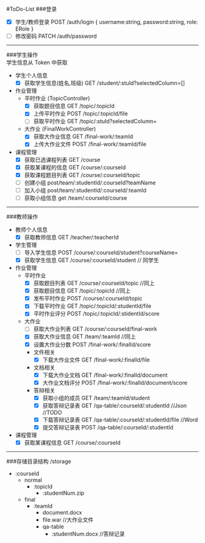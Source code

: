 #ToDo-List
###登录
- [x] 学生/教师登录           POST  /auth/login { username:string, password:string, role: ERole }
- [ ] 修改密码               PATCH /auth/password
----
###学生操作   
学生信息从 Token 中获取
- 学生个人信息
  - [x] 获取学生信息(姓名,班级)                  GET /student/:stuId?selectedColumn=[]
- 作业管理
  - 平时作业 (TopicController)
    - [x] 获取题目信息                         GET  /topic/:topicId
    - [x] 上传平时作业                         POST /topic/:topicId/file
    - [ ] 获取平时作业                         GET  /topic/:stuId?selectedColumn=
  - 大作业 (FinalWorkController)
    - [x] 获取大作业信息                       GET  /final-work/:teamId
    - [x] 上传大作业文件                       POST /final-work/:teamId/file
- 课程管理
  - [x] 获取已选课程列表                       GET /course
  - [x] 获取某课程的信息                       GET /course/:courseId
  - [x] 获取课程题目列表                       GET /course/:courseId/topic
  - [ ] 创建小组                               post/team/:studentId/:courseId?teamName
  - [ ] 加入小组                               post/team/:studentId/:courseId/:teamId
  - [ ] 获取小组信息                           get /team/:courseId/course
----
###教师操作
- 教师个人信息
  - [x] 获取教师信息             GET /teacher/:teacherId
- 学生管理
  - [ ] 导入学生信息 POST /course/:courseId/student?courseName=
  - [x] 获取学生信息 GET /course/:courseId/student // 同学生
- 作业管理
  - 平时作业
    - [x] 获取题目列表           GET  /course/:courseId/topic //同上
    - [x] 获取题目信息 GET /topic/:topicId //同上
    - [x] 发布平时作业 POST /course/:courseId/topic
    - [x] 下载平时作业 GET /topic/:topicId/:studentId/file
    - [x] 平时作业评分           POST /topic/:topicId/:stidentId/score
  - 大作业
    - [ ] 获取大作业列表 GET /course/:courseId/final-work
    - [x] 获取大作业信息 GET /team/:teamId //同上
    - [x] 设置大作业分数 POST /final-work/:finalId/score
    - 文件相关
      - [x] 下载大作业文件       GET /final-work/:finalId/file
    - 文档相关
      - [x] 下载大作业文档       GET  /final-work/:finalId/document
      - [x] 大作业文档评分       POST /final-work/:finalId/document/score
    - 答辩相关
      - [x] 获取小组的成员       GET  /team/:teamId/student
      - [x] 获取答辩记录表       GET  /qa-table/:courseId/:studentId      //Json //TODO
      - [x] 下载答辩记录表       GET  /qa-table/:courseId/:studentId/file //Word
      - [x] 提交答辩记录表       POST /qa-table/:courseId/:studentId
- 课程管理
  - [x] 获取某课程信息           GET /course/:courseId
----
###存储目录结构
/storage
  - :courseId
    - normal
      - :topicId
        - :studentNum.zip
    - final
      - :teamId
        - document.docx
        - file.war //大作业文件
        - qa-table
          - :studentNum.docx    //答辩记录